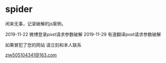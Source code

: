 # spider
闲来无事，记录破解的js案例。

2019-11-22       微博登录post请求参数破解
2019-11-29       有道翻译post请求参数破解



如果冒犯了您的网站   请立刻和本人联系

zjw505104341@163.com


